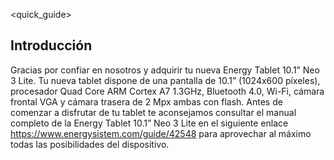 ﻿<quick_guide>
## Introducción

Gracias por confiar en nosotros y adquirir tu nueva Energy Tablet 10.1” Neo 3 Lite. Tu nueva tablet dispone de una pantalla de 10.1” (1024x600 píxeles), procesador Quad Core ARM Cortex A7 1.3GHz, Bluetooth 4.0, Wi-Fi, cámara frontal VGA y cámara trasera de 2 Mpx ambas con flash. Antes de comenzar a disfrutar de tu tablet te aconsejamos consultar el manual completo de la Energy Tablet 10.1” Neo 3 Lite en el siguiente enlace https://www.energysistem.com/guide/42548 para aprovechar al máximo todas las posibilidades del dispositivo.


